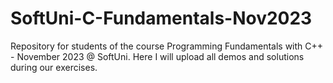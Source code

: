 # SoftUni-C-Fundamentals-Nov2023
Repository for students of the course Programming Fundamentals with C++ - November 2023 @ SoftUni. Here I will upload all demos and solutions during our exercises.
